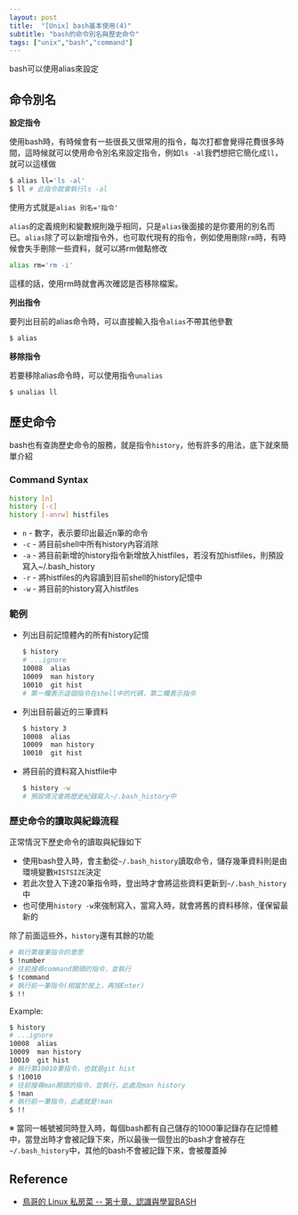 ```yaml
---
layout: post
title:  "[Unix] bash基本使用(4)"
subtitle: "bash的命令別名與歷史命令"
tags: ["unix","bash","command"]
---
```


bash可以使用alias來設定

## 命令別名

**設定指令**

使用bash時，有時候會有一些很長又很常用的指令，每次打都會覺得花費很多時間，這時候就可以使用命令別名來設定指令，例如`ls -al`我們想把它簡化成`ll`，就可以這樣做

```bash
$ alias ll='ls -al'
$ ll # 此指令就會執行ls -al
```

使用方式就是`alias 別名='指令'`

`alias`的定義規則和變數規則幾乎相同，只是`alias`後面接的是你要用的別名而已。`alias`除了可以新增指令外，也可取代現有的指令，例如使用刪除`rm`時，有時候會失手刪除一些資料，就可以將rm做點修改

```bash
alias rm='rm -i'
```

這樣的話，使用rm時就會再次確認是否移除檔案。

**列出指令**

要列出目前的alias命令時，可以直接輸入指令`alias`不帶其他參數

```bash
$ alias
```

**移除指令**

若要移除alias命令時，可以使用指令`unalias`

```bash
$ unalias ll
```

## 歷史命令

bash也有查詢歷史命令的服務，就是指令`history`，他有許多的用法，底下就來簡單介紹

### Command Syntax

```bash
history [n]
history [-c]
history [-anrw] histfiles
```

* `n` - 數字，表示要印出最近n筆的命令
* `-c` - 將目前shell中所有history內容消除
* `-a` - 將目前新增的history指令新增放入histfiles，若沒有加histfiles，則預設寫入~/.bash_history
* `-r` - 將histfiles的內容讀到目前shell的history記憶中
* `-w` - 將目前的history寫入histfiles

### 範例

* 列出目前記憶體內的所有history記憶

  ```bash
  $ history
  # ...ignore
  10008  alias
  10009  man history
  10010  git hist
  # 第一欄表示這個指令在shell中的代碼，第二欄表示指令
  ```

* 列出目前最近的三筆資料

  ```bash
  $ history 3
  10008  alias
  10009  man history
  10010  git hist
  ```

* 將目前的資料寫入histfile中

  ```bash
  $ history -w
  # 預設情況會將歷史紀錄寫入~/.bash_history中
  ```

### 歷史命令的讀取與紀錄流程

正常情況下歷史命令的讀取與紀錄如下

* 使用bash登入時，會主動從`~/.bash_history`讀取命令，儲存幾筆資料則是由環境變數`HISTSIZE`決定
* 若此次登入下達20筆指令時，登出時才會將這些資料更新到`~/.bash_history`中
* 也可使用`history -w`來強制寫入，當寫入時，就會將舊的資料移除，僅保留最新的

除了前面這些外，`history`還有其餘的功能

```bash
# 執行第幾筆指令的意思
$ !number
# 往前搜尋command開頭的指令，並執行
$ !command
# 執行前一筆指令(相當於按上，再按Enter)
$ !!
```

Example:

```bash
$ history
# ...ignore
10008  alias
10009  man history
10010  git hist
# 執行第10010筆指令，也就是git hist
$ !10010
# 往前搜尋man開頭的指令，並執行，此處及man history
$ !man
# 執行前一筆指令，此處就是!man
$ !!
```

※ 當同一帳號被同時登入時，每個bash都有自己儲存的1000筆記錄存在記憶體中，當登出時才會被記錄下來，所以最後一個登出的bash才會被存在`~/.bash_history`中，其他的bash不會被記錄下來，會被覆蓋掉

## Reference
* [鳥哥的 Linux 私房菜 -- 第十章、認識與學習BASH](http://linux.vbird.org/linux_basic/0320bash.php)

